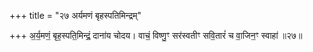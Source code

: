 +++
title = "२७ अर्यमणं बृहस्पतिमिन्द्रम्"

+++
अ॒र्य॒मणं॒ बृह॒स्पति॒मिन्द्रं॒ दाना॑य चोदय। वाचं॒ विष्णु॒ꣳ सर॑स्वतीꣳ सवि॒तारं॑ च वा॒जिन॒ꣳ स्वाहा॑ ॥२७॥